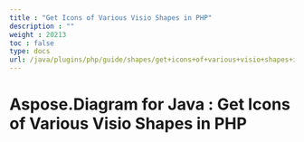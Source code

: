 ```yaml
---
title : "Get Icons of Various Visio Shapes in PHP" 
description : "" 
weight : 20213 
toc : false
type: docs
url: /java/plugins/php/guide/shapes/get+icons+of+various+visio+shapes+in+php/
---
```


# Aspose.Diagram for Java : Get Icons of Various Visio Shapes in PHP


